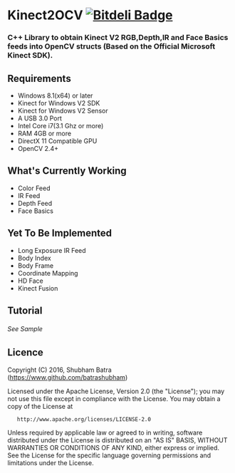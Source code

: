 # Kinect2OCV [![Bitdeli Badge](https://d2weczhvl823v0.cloudfront.net/batrashubham/kinect2ocv/trend.png)](https://bitdeli.com/free "Bitdeli Badge")

### C++ Library to obtain Kinect V2 RGB,Depth,IR and Face Basics feeds into OpenCV structs (Based on the Official Microsoft Kinect SDK).

## Requirements
- Windows 8.1(x64) or later
- Kinect for Windows V2 SDK
- Kinect for Windows V2 Sensor
- A USB 3.0 Port
- Intel Core i7(3.1 Ghz or more)
- RAM 4GB or more
- DirectX 11 Compatible GPU
- OpenCV 2.4+

## What's Currently Working
- Color Feed
- IR Feed
- Depth Feed
- Face Basics

## Yet To Be Implemented
- Long Exposure IR Feed
- Body Index
- Body Frame
- Coordinate Mapping
- HD Face
- Kinect Fusion

## Tutorial
###### See Sample 


## Licence 

Copyright (C) 2016, Shubham Batra (https://www.github.com/batrashubham)

   Licensed under the Apache License, Version 2.0 (the "License");
   you may not use this file except in compliance with the License.
   You may obtain a copy of the License at

       http://www.apache.org/licenses/LICENSE-2.0

   Unless required by applicable law or agreed to in writing, software
   distributed under the License is distributed on an "AS IS" BASIS,
   WITHOUT WARRANTIES OR CONDITIONS OF ANY KIND, either express or implied.
   See the License for the specific language governing permissions and
   limitations under the License.




